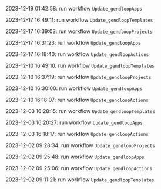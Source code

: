 2023-12-19 01:42:58: run workflow `Update_gendloopApps` 

2023-12-17 16:49:11: run workflow `Update_gendloopTemplates` 

2023-12-17 16:39:03: run workflow `Update_gendloopProjects` 

2023-12-17 16:31:23: run workflow `Update_gendloopApps` 

2023-12-17 16:18:40: run workflow `Update_gendloopActions` 

2023-12-10 16:49:10: run workflow `Update_gendloopTemplates` 

2023-12-10 16:37:19: run workflow `Update_gendloopProjects` 

2023-12-10 16:30:00: run workflow `Update_gendloopApps` 

2023-12-10 16:18:07: run workflow `Update_gendloopActions` 

2023-12-03 16:28:15: run workflow `Update_gendloopTemplates` 

2023-12-03 16:20:27: run workflow `Update_gendloopApps` 

2023-12-03 16:18:17: run workflow `Update_gendloopActions` 

2023-12-02 09:28:34: run workflow `Update_gendloopProjects` 

2023-12-02 09:25:48: run workflow `Update_gendloopApps` 

2023-12-02 09:25:06: run workflow `Update_gendloopActions` 

2023-12-02 09:11:21: run workflow `Update_gendloopTemplates` 



